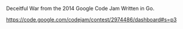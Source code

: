 Deceitful War from the 2014 Google Code Jam Written in Go.

https://code.google.com/codejam/contest/2974486/dashboard#s=p3
